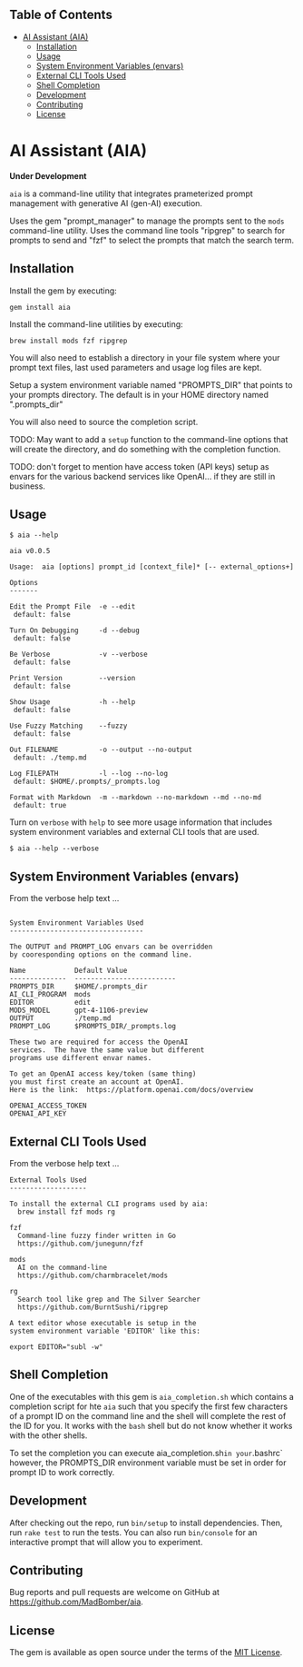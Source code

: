 <!-- Tocer[start]: Auto-generated, don't remove. -->

## Table of Contents

- [AI Assistant (AIA)](#ai-assistant-aia)
  - [Installation](#installation)
  - [Usage](#usage)
  - [System Environment Variables (envars)](#system-environment-variables-envars)
  - [External CLI Tools Used](#external-cli-tools-used)
  - [Shell Completion](#shell-completion)
  - [Development](#development)
  - [Contributing](#contributing)
  - [License](#license)

<!-- Tocer[finish]: Auto-generated, don't remove. -->

# AI Assistant (AIA)

**Under Development**

`aia` is a command-line utility that integrates prameterized prompt management with generative AI (gen-AI) execution.

Uses the gem "prompt_manager" to manage the prompts sent to the `mods` command-line utility.  Uses the command line tools "ripgrep" to search for prompts to send and "fzf" to select the prompts that match the search term.



## Installation

Install the gem by executing:

    gem install aia


Install the command-line utilities by executing:

    brew install mods fzf ripgrep

You will also need to establish a directory in your file system where your prompt text files, last used parameters and usage log files are kept.

Setup a system environment variable named "PROMPTS_DIR" that points to your prompts directory.  The default is in your HOME directory named ".prompts_dir"

You will also need to source the completion script.

TODO: May want to add a `setup` function to the command-line options that will create the directory, and do something with the completion function.

TODO: don't forget to mention have access token (API keys) setup as envars for the various backend services like OpenAI... if they are still in business.

## Usage

```text
$ aia --help

aia v0.0.5

Usage:  aia [options] prompt_id [context_file]* [-- external_options+]

Options
-------

Edit the Prompt File  -e --edit
 default: false

Turn On Debugging     -d --debug
 default: false

Be Verbose            -v --verbose
 default: false

Print Version         --version
 default: false

Show Usage            -h --help
 default: false

Use Fuzzy Matching    --fuzzy
 default: false

Out FILENAME          -o --output --no-output
 default: ./temp.md

Log FILEPATH          -l --log --no-log
 default: $HOME/.prompts/_prompts.log

Format with Markdown  -m --markdown --no-markdown --md --no-md
 default: true
```

Turn on `verbose` with `help` to see more usage information that includes system environment variables and external CLI tools that are used.

```text
$ aia --help --verbose
```

## System Environment Variables (envars)

From the verbose help text ...

```text

System Environment Variables Used
---------------------------------

The OUTPUT and PROMPT_LOG envars can be overridden
by cooresponding options on the command line.

Name            Default Value
--------------  -------------------------
PROMPTS_DIR     $HOME/.prompts_dir
AI_CLI_PROGRAM  mods
EDITOR          edit
MODS_MODEL      gpt-4-1106-preview
OUTPUT          ./temp.md
PROMPT_LOG      $PROMPTS_DIR/_prompts.log

These two are required for access the OpenAI
services.  The have the same value but different
programs use different envar names.

To get an OpenAI access key/token (same thing)
you must first create an account at OpenAI.
Here is the link:  https://platform.openai.com/docs/overview

OPENAI_ACCESS_TOKEN
OPENAI_API_KEY
```

## External CLI Tools Used

From the verbose help text ...

```text
External Tools Used
-------------------

To install the external CLI programs used by aia:
  brew install fzf mods rg

fzf
  Command-line fuzzy finder written in Go
  https://github.com/junegunn/fzf

mods
  AI on the command-line
  https://github.com/charmbracelet/mods

rg
  Search tool like grep and The Silver Searcher
  https://github.com/BurntSushi/ripgrep

A text editor whose executable is setup in the
system environment variable 'EDITOR' like this:

export EDITOR="subl -w"

```

## Shell Completion

One of the executables with this gem is `aia_completion.sh` which contains a completion script for hte `aia` such that you specify the first few characters of a prompt ID on the command line and the shell will complete the rest of the ID for you.  It works with the `bash` shell but do not know whether it works with the other shells.

To set the completion you can execute aia_completion.sh` in your `.bashrc`  however, the PROMPTS_DIR environment variable must be set in order for prompt ID to work correctly.


## Development

After checking out the repo, run `bin/setup` to install dependencies. Then, run `rake test` to run the tests. You can also run `bin/console` for an interactive prompt that will allow you to experiment.

## Contributing

Bug reports and pull requests are welcome on GitHub at https://github.com/MadBomber/aia.

## License

The gem is available as open source under the terms of the [MIT License](https://opensource.org/licenses/MIT).
